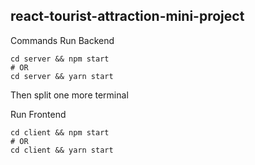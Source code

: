## react-tourist-attraction-mini-project

Commands
Run Backend
```
cd server && npm start
# OR
cd server && yarn start
```

Then split one more terminal

Run Frontend
```
cd client && npm start
# OR
cd client && yarn start
```
